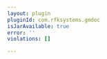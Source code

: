 ```yaml
---
layout: plugin
pluginId: com.rfksystems.gmdoc
isJarAvailable: true
error: ''
violations: []

---
```

